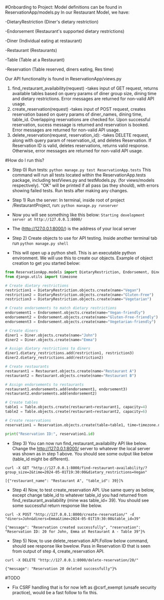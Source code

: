 
#Onboarding to Project:
Model definitions can be found in ReservationApp/models.py
In our Restaurant Model, we have: 

-DietaryRestriction (Diner's dietary restriction)

-Endorsement (Restaurant's supported dietary restrictions)

-Diner (Individual eating at restaurant)

-Restaurant (Restaurants)

-Table (Table at a Restaurant)

-Reservation (Table reserved, diners eating, Res time)

Our API functionality is found in ReservationApp/views.py
1) find_restaurant_availability(request)
    -takes input of GET request, returns available tables based on query params of diner group size, dining time and dietary restrictions. Error messages are returned for non-valid API usage.
2) create_reservation(request)
    -takes input of POST request, creates reservation based on query params of diner_names, dining time, table_id. Overlapping reservations are checked for. Upon successful reservation, sucess message is returned and reservation is booked. Error messages are returned for non-valid API usage.
3) delete_reservation(request, reservation_id):
    -takes DELETE request, along with query param of reservation_id, and deletes Reservation. If Reservation ID is valid, deletes reservations, returns valid response. Otherwise, error messages are returned for non-valid API usage.

#How do I run this?
- Step 0) Run tests: 
`python manage.py test ReservationApp.tests`
This command will run all tests located within the ReservationApp.tests package, including testViews.py and testModels.py. (for views/models respectively). "OK" will be printed if all pass (as they should), with errors showing failed tests. Run tests after making any changes.

- Step 1) Run the server: In terminal, inside root of project /RestaurantProject, run:
`python manage.py runserver`
- Now you will see something like this below:
`Starting development server at http://127.0.0.1:8000/`
- The (http://127.0.0.1:8000/) is the address of your local server

- Step 2) Create objects to use for API testing. Inside another terminal tab run
`python manage.py shell`
- This will open up a python shell. This is an executable python environment. We will use this to create our objects. Example of object creation to get you started below:
```python
from ReservationApp.models import DietaryRestriction, Endorsement, Diner, Restaurant, Table, Reservation
from django.utils import timezone

# Create dietary restrictions
restriction1 = DietaryRestriction.objects.create(name="Vegan")
restriction2 = DietaryRestriction.objects.create(name="Gluten-Free")
restriction3 = DietaryRestriction.objects.create(name="Vegetarian")

# Create endorsements to match dietary restrictions
endorsement1 = Endorsement.objects.create(name="Vegan-friendly")
endorsement2 = Endorsement.objects.create(name="Gluten-Free-friendly")
endorsement3 = Endorsement.objects.create(name="Vegetarian-friendly")

# Create diners
diner1 = Diner.objects.create(name="John")
diner2 = Diner.objects.create(name="Emma")

# Assign dietary restrictions to diners
diner1.dietary_restrictions.add(restriction1, restriction3)
diner2.dietary_restrictions.add(restriction2)

# Create restaurants
restaurant1 = Restaurant.objects.create(name="Restaurant A")
restaurant2 = Restaurant.objects.create(name="Restaurant B")

# Assign endorsements to restaurants
restaurant1.endorsements.add(endorsement1, endorsement3)
restaurant2.endorsements.add(endorsement2)

# Create tables
table1 = Table.objects.create(restaurant=restaurant1, capacity=4)
table2 = Table.objects.create(restaurant=restaurant2, capacity=6)

# Create reservations
reservation1 = Reservation.objects.create(table=table1, time=timezone.now())

print("Reservation ID:", reservation1.id)
```
- Step 3) You can now run find_restaurant_availability API like below. Change the http://127.0.0.1:8000/ server to whatever the local server was shown as in step 1 above. You should see some output like below (table_id might be different).
     
`curl -X GET "http://127.0.0.1:8000/find-restaurant-availability/?group_size=2&time=2024-05-01T19:30:00&dietary_restrictions=Vegan"`

`[{"restaurant_name": "Restaurant A", "table_id": 39}]% `

- Step 4) Now, to test create_reservation API. Use same query as below, except change table_id to whatever table_id you had returned from find_restaurant_availability (mine was table_id= 39). You should see some successful return response like below.
  
`curl -X POST "http://127.0.0.1:8000/create-reservation/" -d "diners=John&diners=Emma&time=2024-05-01T19:30:00&table_id=39"`

`{"message": "Reservation created successfully", "reservation": "Reservation ID: 20 for John, Emma at Restaurant A - Table 39"}%`

- Step 5) Now, to use delete_reservation API.Follow below command, should see response like bwelow. Pass in Reservation ID that is seen from output of step 4, create_reservation API.
     
`curl -X DELETE "http://127.0.0.1:8000/delete-reservation/20/"`        

`{"message": "Reservation 20 deleted successfully"}%`



#TODO
- Fix CSRF handling that is for now left as @csrf_exempt (unsafe security practice), would be a fast follow to fix this.
